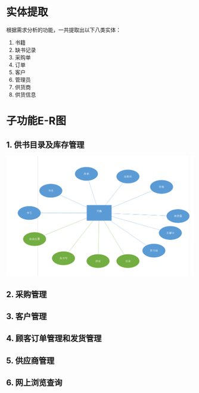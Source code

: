 # 实体提取  
根据需求分析的功能，一共提取出以下八类实体：   
1. 书籍  
2. 缺书记录  
3. 采购单  
4. 订单  
5. 客户  
6. 管理员  
7. 供货商  
8. 供货信息
# 子功能E-R图
## 1. 供书目录及库存管理
![供书目录及库存管理](source/images/E-R1.png "供书目录及库存管理")
## 2. 采购管理
## 3. 客户管理
## 4. 顾客订单管理和发货管理
## 5. 供应商管理
## 6. 网上浏览查询
